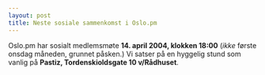 ```yaml
---
layout: post
title: Neste sosiale sammenkomst i Oslo.pm
---
```

<p>Oslo.pm har sosialt medlemsmøte <strong>14. april 2004,
klokken 18:00</strong> (<em>ikke</em> første onsdag
måneden, grunnet påsken.) Vi satser på en hyggelig
stund som vanlig på <strong>Pastiz, Tordenskioldsgate 10
v/Rådhuset</strong>.</p>

